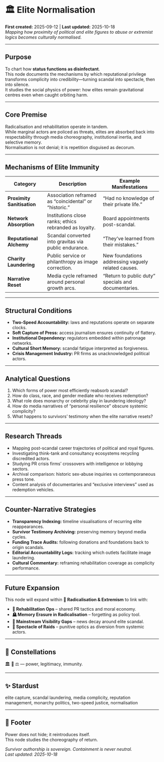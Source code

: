 # 🏛️ Elite Normalisation  
**First created:** 2025-09-12  |  **Last updated:** 2025-10-18  
*Mapping how proximity of political and elite figures to abuse or extremist logics becomes culturally normalised.*

---

## Purpose
To chart how **status functions as disinfectant**.  
This node documents the mechanisms by which reputational privilege transforms complicity into credibility—turning scandal into spectacle, then into silence.  
It studies the social physics of power: how elites remain gravitational centres even when caught orbiting harm.

---

## Core Premise
Radicalisation and rehabilitation operate in tandem.  
While marginal actors are policed as threats, elites are absorbed back into respectability through media choreography, institutional inertia, and selective memory.  
Normalisation is not denial; it is repetition disguised as decorum.

---

## Mechanisms of Elite Immunity
| Category | Description | Example Manifestations |
|-----------|--------------|------------------------|
| **Proximity Sanitisation** | Association reframed as “coincidental” or “historic.” | “Had no knowledge of their private life.” |
| **Network Absorption** | Institutions close ranks; ethics rebranded as loyalty. | Board appointments post-scandal. |
| **Reputational Alchemy** | Scandal converted into gravitas via public endurance. | “They’ve learned from their mistakes.” |
| **Charity Laundering** | Public service or philanthropy as image correction. | New foundations addressing vaguely related causes. |
| **Narrative Reset** | Media cycle reframed around personal growth arcs. | “Return to public duty” specials and documentaries. |

---

## Structural Conditions
- **Two-Speed Accountability:** laws and reputations operate on separate clocks.  
- **Soft Capture of Press:** access journalism ensures continuity of flattery.  
- **Institutional Dependency:** regulators embedded within patronage networks.  
- **Cultural Short Memory:** scandal fatigue interpreted as forgiveness.  
- **Crisis Management Industry:** PR firms as unacknowledged political actors.  

---

## Analytical Questions
1. Which forms of power most efficiently reabsorb scandal?  
2. How do class, race, and gender mediate who receives redemption?  
3. What role does monarchy or celebrity play in laundering ideology?  
4. How do media narratives of “personal resilience” obscure systemic complicity?  
5. What happens to survivors’ testimony when the elite narrative resets?  

---

## Research Threads
- Mapping post-scandal career trajectories of political and royal figures.  
- Investigating think-tank and consultancy ecosystems recycling discredited actors.  
- Studying PR crisis firms’ crossovers with intelligence or lobbying sectors.  
- Archival comparison: historic sex-abuse inquiries vs contemporaneous press tone.  
- Content analysis of documentaries and “exclusive interviews” used as redemption vehicles.  

---

## Counter-Narrative Strategies
- **Transparency Indexing:** timeline visualisations of recurring elite reappearances.  
- **Survivor Testimony Archiving:** preserving memory beyond media cycles.  
- **Funding Trace Audits:** following donations and foundations back to origin scandals.  
- **Editorial Accountability Logs:** tracking which outlets facilitate image laundering.  
- **Cultural Commentary:** reframing rehabilitation coverage as complicity performance.  

---

## Future Expansion
This node will expand within **🪬 Radicalisation & Extremism** to link with:  
- **🧾 Rehabilitation Ops** – shared PR tactics and moral economy.  
- **🪦 Memory Erasure in Radicalisation** – forgetting as policy tool.  
- **📣 Mainstream Visibility Gaps** – news decay around elite scandal.  
- **🧨 Spectacle of Raids** – punitive optics as diversion from systemic actors.

---

## 🌌 Constellations
🏛️ 🪬 ⚖️ — power, legitimacy, immunity.

---

## ✨ Stardust
elite capture, scandal laundering, media complicity, reputation management, monarchy politics, two-speed justice, normalisation

---

## 🏮 Footer
Power does not hide; it reintroduces itself.  
This node studies the choreography of return.

*Survivor authorship is sovereign. Containment is never neutral.*  
_Last updated: 2025-10-18_
